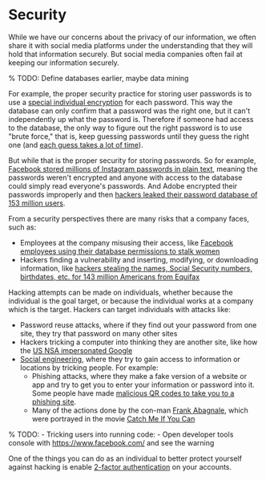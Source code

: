 # Security

While we have our concerns about the privacy of our information, we often share it with social media platforms under the understanding that they will hold that information securely. But social media companies often fail at keeping our information securely.

% TODO: Define databases earlier, maybe data mining

For example, the proper security practice for storing user passwords is to use a [special individual encryption](https://en.wikipedia.org/wiki/Salt_(cryptography)) for each password. This way the database can only confirm that a password was the right one, but it can't independently up what the password is. Therefore if someone had access to the database, the only way to figure out the right password is to use "brute force," that is, keep guessing passwords until they guess the right one (and [each guess takes a lot of time](https://stackoverflow.com/a/15763243)).

But while that is the proper security for storing passwords. So for example, [Facebook stored millions of Instagram passwords in plain text](https://www.theverge.com/2019/4/18/18485599/facebook-instagram-passwords-plain-text-millions-users), meaning the passwords weren't encrypted and anyone with access to the database could simply read everyone's passwords. And Adobe encrypted their passwords improperly and then [hackers leaked their password database of 153 million users](https://www.explainxkcd.com/wiki/index.php/1286:_Encryptic).

From a security perspectives there are many risks that a company faces, such as:
- Employees at the company misusing their access, like [Facebook employees using their database permissions to stalk women](https://www.themarysue.com/facebook-employees-abused-access-target-women/)
- Hackers finding a vulnerability and inserting, modifying, or downloading information, like [hackers stealing the names, Social Security numbers, birthdates, etc. for 143 million Americans from Equifax](https://en.wikipedia.org/wiki/2017_Equifax_data_breach)

Hacking attempts can be made on individuals, whether because the individual is the goal target, or because the individual works at a company which is the target. Hackers can target individuals with attacks like:
- Password reuse attacks, where if they find out your password from one site, they try that password on many other sites
- Hackers tricking a computer into thinking they are another site, like how the [US NSA impersonated Google](https://slate.com/technology/2013/10/nsa-smiley-face-muscular-spying-on-google-yahoo-speaks-volumes-about-agency-s-attitude.html)
- [Social engineering](https://en.wikipedia.org/wiki/Social_engineering_(security)), where they try to gain access to information or locations by tricking people. For example:
  - Phishing attacks, where they make a fake version of a website or app and try to get you to enter your information or password into it. Some people have made [malicious QR codes to take you to a phishing site](https://www.pcmag.com/news/fbi-hackers-are-compromising-legit-qr-codes-to-send-you-to-phishing-sites).
  - Many of the actions done by the con-man [Frank Abagnale](https://en.wikipedia.org/wiki/Frank_Abagnale), which were portrayed in the movie [Catch Me If You Can](https://www.imdb.com/title/tt0264464/)

% TODO: - Tricking users into running code: - Open developer tools console with https://www.facebook.com/ and see the warning

One of the things you can do as an individual to better protect yourself against hacking is enable [2-factor authentication](https://en.wikipedia.org/wiki/Multi-factor_authentication) on your accounts.

